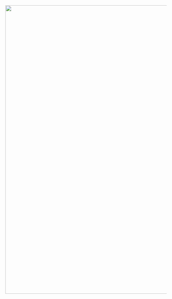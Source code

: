 <img align="center" width="900" width="900"  src="https://github.com/muhamedfurkn/BankTransferApp/blob/main/readme.PNG" alt="" />


<!-- hello, I've been doing software for a short time and I love this job. Even though I don't have any work experience, I worked on many projects and works. I made this project when I was first learning and I wanted to upload it, I hope I can inspire someone who is just starting out. -->
